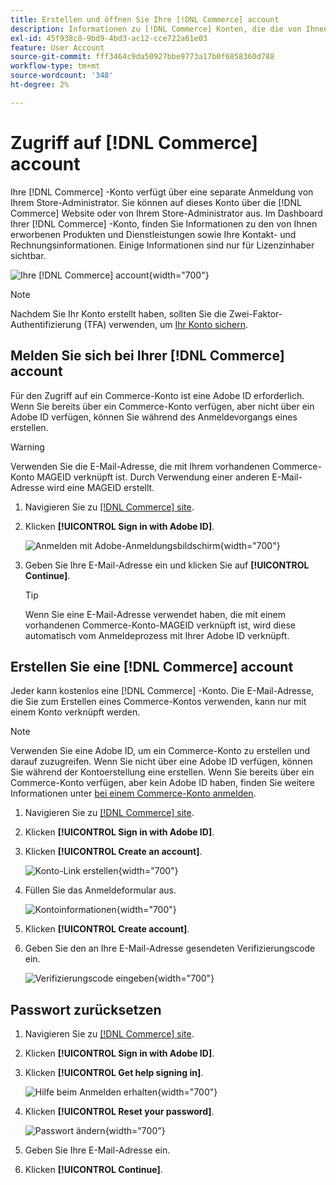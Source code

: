 ```yaml
---
title: Erstellen und öffnen Sie Ihre [!DNL Commerce] account
description: Informationen zu [!DNL Commerce] Konten, die die von Ihnen erworbenen Produkte und Dienstleistungen verwalten.
exl-id: 45f938c8-9bd9-4bd3-ac12-cce722a61e03
feature: User Account
source-git-commit: fff3464c9da50927bbe9773a17b0f6858360d788
workflow-type: tm+mt
source-wordcount: '348'
ht-degree: 2%

---
```



# Zugriff auf [!DNL Commerce] account

Ihre [!DNL Commerce] -Konto verfügt über eine separate Anmeldung von Ihrem Store-Administrator. Sie können auf dieses Konto über die [!DNL Commerce] Website oder von Ihrem Store-Administrator aus. Im Dashboard Ihrer [!DNL Commerce] -Konto, finden Sie Informationen zu den von Ihnen erworbenen Produkten und Dienstleistungen sowie Ihre Kontakt- und Rechnungsinformationen. Einige Informationen sind nur für Lizenzinhaber sichtbar.

![Ihre [!DNL Commerce] account](./assets/home-acct.png){width="700"}

>[!NOTE]
>
>Nachdem Sie Ihr Konto erstellt haben, sollten Sie die Zwei-Faktor-Authentifizierung (TFA) verwenden, um [Ihr Konto sichern](commerce-account-secure.md).

## Melden Sie sich bei Ihrer [!DNL Commerce] account

Für den Zugriff auf ein Commerce-Konto ist eine Adobe ID erforderlich. Wenn Sie bereits über ein Commerce-Konto verfügen, aber nicht über ein Adobe ID verfügen, können Sie während des Anmeldevorgangs eines erstellen.

>[!WARNING]
>
>Verwenden Sie die E-Mail-Adresse, die mit Ihrem vorhandenen Commerce-Konto MAGEID verknüpft ist. Durch Verwendung einer anderen E-Mail-Adresse wird eine MAGEID erstellt.

1. Navigieren Sie zu [[!DNL Commerce] site](https://account.magento.com/customer/account/login/).

1. Klicken **[!UICONTROL Sign in with Adobe ID]**.

   ![Anmelden mit Adobe-Anmeldungsbildschirm](./assets/sign-in-with-adobe.png){width="700"}

1. Geben Sie Ihre E-Mail-Adresse ein und klicken Sie auf **[!UICONTROL Continue]**.

   >[!TIP]
   >
   >Wenn Sie eine E-Mail-Adresse verwendet haben, die mit einem vorhandenen Commerce-Konto-MAGEID verknüpft ist, wird diese automatisch vom Anmeldeprozess mit Ihrer Adobe ID verknüpft.

## Erstellen Sie eine [!DNL Commerce] account

Jeder kann kostenlos eine [!DNL Commerce] -Konto. Die E-Mail-Adresse, die Sie zum Erstellen eines Commerce-Kontos verwenden, kann nur mit einem Konto verknüpft werden.

>[!NOTE]
>
>Verwenden Sie eine Adobe ID, um ein Commerce-Konto zu erstellen und darauf zuzugreifen. Wenn Sie nicht über eine Adobe ID verfügen, können Sie während der Kontoerstellung eine erstellen. Wenn Sie bereits über ein Commerce-Konto verfügen, aber kein Adobe ID haben, finden Sie weitere Informationen unter [bei einem Commerce-Konto anmelden](#log-in-to-your-dnl-commerce-account).

1. Navigieren Sie zu [[!DNL Commerce] site](https://account.magento.com/customer/account/login/).

1. Klicken **[!UICONTROL Sign in with Adobe ID]**.

1. Klicken **[!UICONTROL Create an account]**.

   ![Konto-Link erstellen](./assets/account-create-link.png){width="700"}

1. Füllen Sie das Anmeldeformular aus.

   ![Kontoinformationen](./assets/account-create.png){width="700"}

1. Klicken **[!UICONTROL Create account]**.

1. Geben Sie den an Ihre E-Mail-Adresse gesendeten Verifizierungscode ein.

   ![Verifizierungscode eingeben](./assets/verification-code.png){width="700"}

## Passwort zurücksetzen

1. Navigieren Sie zu [[!DNL Commerce] site](https://account.magento.com/customer/account/login/).

1. Klicken **[!UICONTROL Sign in with Adobe ID]**.

1. Klicken **[!UICONTROL Get help signing in]**.

   ![Hilfe beim Anmelden erhalten](./assets/sign-in-get-help.png){width="700"}

1. Klicken **[!UICONTROL Reset your password]**.

   ![Passwort ändern](./assets/change-password.png){width="700"}

1. Geben Sie Ihre E-Mail-Adresse ein.

1. Klicken **[!UICONTROL Continue]**.
